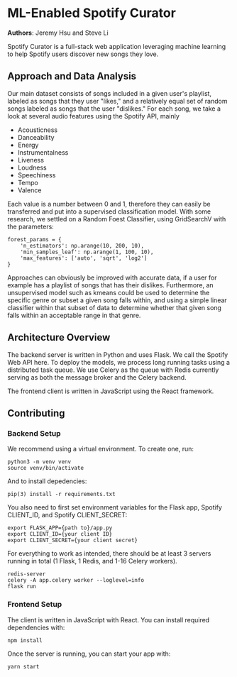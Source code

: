 # ML-Enabled Spotify Curator

**Authors**: Jeremy Hsu and Steve Li

Spotify Curator is a full-stack web application leveraging machine learning to
help Spotify users discover new songs they love.

## Approach and Data Analysis
Our main dataset consists of songs included in a given user's playlist, labeled
as songs that they user "likes," and a relatively equal set of random songs
labeled as songs that the user "dislikes." For each song, we take a look at
several audio features using the Spotify API, mainly
* Acousticness
* Danceability
* Energy
* Instrumentalness
* Liveness
* Loudness
* Speechiness
* Tempo
* Valence

Each value is a number between 0 and 1, therefore they can easily be transferred
and put into a supervised classification model. With some research, we settled on
a Random Foest Classifier, using GridSearchV with the parameters:

```
forest_params = {
    'n_estimators': np.arange(10, 200, 10),
    'min_samples_leaf': np.arange(1, 100, 10),
    'max_features': ['auto', 'sqrt', 'log2']
}
```
Approaches can obviously be improved with accurate data, if a user for example
has a playlist of songs that has their dislikes. Furthermore, an unsupervised
model such as kmeans could be used to determine the specific genre or subset a
given song falls within, and using a simple linear classifier within that subset
of data to determine whether that given song falls within an acceptable range in
that genre.

## Architecture Overview

The backend server is written in Python and uses Flask. We call the Spotify Web
API here. To deploy the models, we process long running tasks using a
distributed task queue. We use Celery as the queue with Redis currently serving
as both the message broker and the Celery backend.

The frontend client is written in JavaScript using the React framework.

## Contributing

### Backend Setup

We recommend using a virtual environment. To create one, run:
```
python3 -m venv venv
source venv/bin/activate
```
And to install depedencies:
```
pip(3) install -r requirements.txt
```
You also need to first set environment variables for the Flask app, Spotify CLIENT_ID, and Spotify CLIENT_SECRET:
```
export FLASK_APP={path to}/app.py
export CLIENT_ID={your client ID}
export CLIENT_SECRET={your client secret}
```
For everything to work as intended, there should be at least 3 servers running
in total (1 Flask, 1 Redis, and 1-16 Celery workers).
```
redis-server
celery -A app.celery worker --loglevel=info
flask run
```

### Frontend Setup

The client is written in JavaScript with React. You can install required
dependencies with:
```
npm install
```
Once the server is running, you can start your app with:
```
yarn start
```
